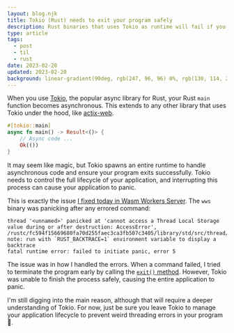 ```yaml
---
layout: blog.njk
title: Tokio (Rust) needs to exit your program safely
description: Rust binaries that uses Tokio as runtime will fail if you exit the program manually. Tokio needs to exit your program safely
type: article
tags:
  - post
  - til
  - rust
date: 2023-02-20
updated: 2023-02-20
background: linear-gradient(90deg, rgb(247, 96, 96) 0%, rgb(130, 114, 239) 100%);
---
```


When you use [Tokio](https://tokio.rs/), the popular async library for Rust, your Rust `main` function becomes asynchronous. This extends to any other library that uses Tokio under the hood, like [actix-web](https://actix.rs/).

```rust
#[tokio::main]
async fn main() -> Result<()> {
    // Async code ...
    Ok(())
}
```

It may seem like magic, but Tokio spawns an entire runtime to handle asynchronous code and ensure your program exits successfully. Tokio needs to control the full lifecycle of your application, and interrupting this process can cause your application to panic.

This is exactly the issue [I fixed today in Wasm Workers Server](https://github.com/vmware-labs/wasm-workers-server/issues/96). The `wws` binary was panicking after any errored command:

```plain
thread '<unnamed>' panicked at 'cannot access a Thread Local Storage value during or after destruction: AccessError', /rustc/fc594f15669680fa70d255faec3ca3fb507c3405/library/std/src/thread/local.rs:422:26
note: run with `RUST_BACKTRACE=1` environment variable to display a backtrace
fatal runtime error: failed to initiate panic, error 5
```

The issue was in how I handled the errors. When a command failed, I tried to terminate the program early by calling the [`exit()` method](https://doc.rust-lang.org/std/process/fn.exit.html). However, Tokio was unable to finish the process safely, causing the entire application to panic.

I'm still digging into the main reason, although that will require a deeper understanding of Tokio. For now, just be sure you leave Tokio to manage your application lifecycle to prevent weird threading errors in your program 😬.
